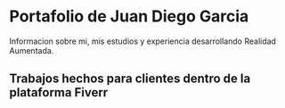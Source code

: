 # Portafolio de Juan Diego Garcia

Informacion sobre mi, mis estudios y experiencia desarrollando Realidad Aumentada.

## Trabajos hechos para clientes dentro de la plataforma Fiverr
